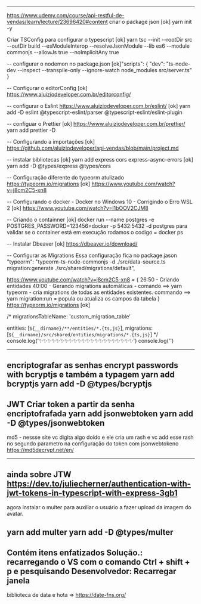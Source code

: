 ---

https://www.udemy.com/course/api-restful-de-vendas/learn/lecture/23696420#content
criar o package json
[ok] yarn init -y

Criar TSConfig para configurar o typescript
[ok] yarn tsc --init --rootDir src --outDir build --esModuleInterop --resolveJsonModule --lib es6 --module commonjs --allowJs true --noImplicitAny true

-- configurar o nodemon no package.json
[ok]"scripts": {
"dev": "ts-node-dev --inspect --transpile-only --ignore-watch node_modules src/server.ts"
}

-- Configurar o editorConfig
[ok] https://www.aluiziodeveloper.com.br/editorconfig/

-- configurar o Eslint
https://www.aluiziodeveloper.com.br/eslint/
[ok] yarn add -D eslint @typescript-eslint/parser @typescript-eslint/eslint-plugin

-- configuar o Prettier
[ok] https://www.aluiziodeveloper.com.br/prettier/
yarn add prettier -D

-- Configurando a importações
[ok] https://github.com/aluiziodeveloper/api-vendas/blob/main/project.md

-- instalar bibliotecas
[ok] yarn add express cors express-async-errors
[ok] yarn add -D @types/express @types/cors

-- Configuração diferente do typeorm atulizado
https://typeorm.io/migrations
[ok] https://www.youtube.com/watch?v=j8cm2C5-xn8

-- Configurando o docker - Docker no Windows 10 - Corrigindo o Erro WSL 2
[ok] https://www.youtube.com/watch?v=I1bOOV2CJM8

-- Criando o containner
[ok] docker run --name postgres -e POSTGRES_PASSWORD=123456=docker -p 5432:5432 -d postgres
para validar se o container está em execução rodamos o codigo = docker ps

-- Instalar Dbeaver
[ok] https://dbeaver.io/download/

-- Configurar as Migrations
Essa configuração fica no package.jason
"typeorm": "typeorm-ts-node-commonjs -d ./src/data-source.ts migration:generate ./src/shared/migrations/default",

https://www.youtube.com/watch?v=j8cm2C5-xn8 = {
26:50 - Criando entidades
40:00 - Gerando migrations automáticas -
comando ==> yarn typeorm - cria migrations de todas as entidades existentes.
commando ==> yarn migration:run = popula ou atualiza os campos da tabela
}
https://typeorm.io/migrations
[ok]

/\*
migrationsTableName: 'custom_migration_table'

entities: [`${__dirname}/**/entities/*.{ts,js}`],
migrations: [`${__dirname}/src/shared/entities/migrations/*.{ts,js}`]
\*/
console.log('✨✨✨✨✨✨✨✨✨✨✨✨✨✨✨✨✨✨✨✨✨✨')
console.log('')

----------------------------------------------------
encriptografar as senhas
encrypt passwords with bcryptjs e também a typagem
yarn add bcryptjs
yarn add -D @types/bcryptjs
----------------------------------------------------
JWT
Criar token a partir da senha encriptofrafada
yarn add jsonwebtoken
yarn add -D @types/jsonwebtoken
----------------------------------------------------
md5 - nessse site vc digita algo doido e ele cria um rash e vc add esse rash no
segundo parametro na configuração do token com jsonwebtokeno
 https://md5decrypt.net/en/

 ----------------------------------------------------
 ainda sobre JTW
https://dev.to/juliecherner/authentication-with-jwt-tokens-in-typescript-with-express-3gb1
  ----------------------------------------------------
  agora instalar o multer para auxiliar o usuário a fazer upload da imagem do avatar.

  yarn add multer
  yarn add -D @types/multer
  ----------------------------------------------------
 Contém itens enfatizados
 Solução.:  recarregando o VS com o comando Ctrl + shift + p e pesquisando Desenvolvedor: Recarregar janela
  ----------------------------------------------------
biblioteca de data e hota => https://date-fns.org/


